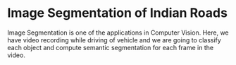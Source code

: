 # Image Segmentation of Indian Roads
Image Segmentation is one of the applications in Computer Vision. Here, we have video recording while driving of vehicle and we are going to classify each object and compute semantic segmentation for each frame in the video.
